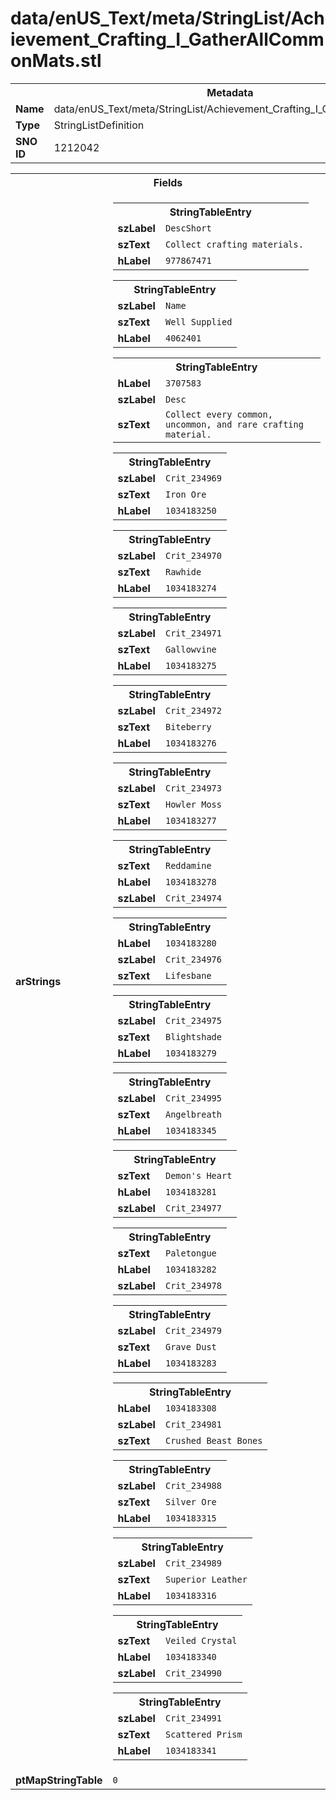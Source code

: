 <h1>data/enUS_Text/meta/StringList/Achievement_Crafting_I_GatherAllCommonMats.stl</h1><table><tr><th colspan="100%">Metadata</th></tr><tr><td><b>Name</b></td><td>data/enUS_Text/meta/StringList/Achievement_Crafting_I_GatherAllCommonMats.stl</td></tr><tr><td><b>Type</b></td><td>StringListDefinition</td></tr><tr><td><b>SNO ID</b></td><td>1212042</td></tr></table>

<table><tr><th colspan="100%">Fields</th></tr><tr><td><b>arStrings</b></td><td><table><tr><th colspan="100%">StringTableEntry</th></tr><tr><td><b>szLabel</b></td><td><code>DescShort</code></td></tr><tr><td><b>szText</b></td><td><code>Collect crafting materials.</code></td></tr><tr><td><b>hLabel</b></td><td><code>977867471</code></td></tr></table>


<table><tr><th colspan="100%">StringTableEntry</th></tr><tr><td><b>szLabel</b></td><td><code>Name</code></td></tr><tr><td><b>szText</b></td><td><code>Well Supplied</code></td></tr><tr><td><b>hLabel</b></td><td><code>4062401</code></td></tr></table>


<table><tr><th colspan="100%">StringTableEntry</th></tr><tr><td><b>hLabel</b></td><td><code>3707583</code></td></tr><tr><td><b>szLabel</b></td><td><code>Desc</code></td></tr><tr><td><b>szText</b></td><td><code>Collect every common, uncommon, and rare crafting material.</code></td></tr></table>


<table><tr><th colspan="100%">StringTableEntry</th></tr><tr><td><b>szLabel</b></td><td><code>Crit_234969</code></td></tr><tr><td><b>szText</b></td><td><code>Iron Ore</code></td></tr><tr><td><b>hLabel</b></td><td><code>1034183250</code></td></tr></table>


<table><tr><th colspan="100%">StringTableEntry</th></tr><tr><td><b>szLabel</b></td><td><code>Crit_234970</code></td></tr><tr><td><b>szText</b></td><td><code>Rawhide</code></td></tr><tr><td><b>hLabel</b></td><td><code>1034183274</code></td></tr></table>


<table><tr><th colspan="100%">StringTableEntry</th></tr><tr><td><b>szLabel</b></td><td><code>Crit_234971</code></td></tr><tr><td><b>szText</b></td><td><code>Gallowvine</code></td></tr><tr><td><b>hLabel</b></td><td><code>1034183275</code></td></tr></table>


<table><tr><th colspan="100%">StringTableEntry</th></tr><tr><td><b>szLabel</b></td><td><code>Crit_234972</code></td></tr><tr><td><b>szText</b></td><td><code>Biteberry</code></td></tr><tr><td><b>hLabel</b></td><td><code>1034183276</code></td></tr></table>


<table><tr><th colspan="100%">StringTableEntry</th></tr><tr><td><b>szLabel</b></td><td><code>Crit_234973</code></td></tr><tr><td><b>szText</b></td><td><code>Howler Moss</code></td></tr><tr><td><b>hLabel</b></td><td><code>1034183277</code></td></tr></table>


<table><tr><th colspan="100%">StringTableEntry</th></tr><tr><td><b>szText</b></td><td><code>Reddamine</code></td></tr><tr><td><b>hLabel</b></td><td><code>1034183278</code></td></tr><tr><td><b>szLabel</b></td><td><code>Crit_234974</code></td></tr></table>


<table><tr><th colspan="100%">StringTableEntry</th></tr><tr><td><b>hLabel</b></td><td><code>1034183280</code></td></tr><tr><td><b>szLabel</b></td><td><code>Crit_234976</code></td></tr><tr><td><b>szText</b></td><td><code>Lifesbane</code></td></tr></table>


<table><tr><th colspan="100%">StringTableEntry</th></tr><tr><td><b>szLabel</b></td><td><code>Crit_234975</code></td></tr><tr><td><b>szText</b></td><td><code>Blightshade</code></td></tr><tr><td><b>hLabel</b></td><td><code>1034183279</code></td></tr></table>


<table><tr><th colspan="100%">StringTableEntry</th></tr><tr><td><b>szLabel</b></td><td><code>Crit_234995</code></td></tr><tr><td><b>szText</b></td><td><code>Angelbreath</code></td></tr><tr><td><b>hLabel</b></td><td><code>1034183345</code></td></tr></table>


<table><tr><th colspan="100%">StringTableEntry</th></tr><tr><td><b>szText</b></td><td><code>Demon's Heart</code></td></tr><tr><td><b>hLabel</b></td><td><code>1034183281</code></td></tr><tr><td><b>szLabel</b></td><td><code>Crit_234977</code></td></tr></table>


<table><tr><th colspan="100%">StringTableEntry</th></tr><tr><td><b>szText</b></td><td><code>Paletongue</code></td></tr><tr><td><b>hLabel</b></td><td><code>1034183282</code></td></tr><tr><td><b>szLabel</b></td><td><code>Crit_234978</code></td></tr></table>


<table><tr><th colspan="100%">StringTableEntry</th></tr><tr><td><b>szLabel</b></td><td><code>Crit_234979</code></td></tr><tr><td><b>szText</b></td><td><code>Grave Dust</code></td></tr><tr><td><b>hLabel</b></td><td><code>1034183283</code></td></tr></table>


<table><tr><th colspan="100%">StringTableEntry</th></tr><tr><td><b>hLabel</b></td><td><code>1034183308</code></td></tr><tr><td><b>szLabel</b></td><td><code>Crit_234981</code></td></tr><tr><td><b>szText</b></td><td><code>Crushed Beast Bones</code></td></tr></table>


<table><tr><th colspan="100%">StringTableEntry</th></tr><tr><td><b>szLabel</b></td><td><code>Crit_234988</code></td></tr><tr><td><b>szText</b></td><td><code>Silver Ore</code></td></tr><tr><td><b>hLabel</b></td><td><code>1034183315</code></td></tr></table>


<table><tr><th colspan="100%">StringTableEntry</th></tr><tr><td><b>szLabel</b></td><td><code>Crit_234989</code></td></tr><tr><td><b>szText</b></td><td><code>Superior Leather</code></td></tr><tr><td><b>hLabel</b></td><td><code>1034183316</code></td></tr></table>


<table><tr><th colspan="100%">StringTableEntry</th></tr><tr><td><b>szText</b></td><td><code>Veiled Crystal</code></td></tr><tr><td><b>hLabel</b></td><td><code>1034183340</code></td></tr><tr><td><b>szLabel</b></td><td><code>Crit_234990</code></td></tr></table>


<table><tr><th colspan="100%">StringTableEntry</th></tr><tr><td><b>szLabel</b></td><td><code>Crit_234991</code></td></tr><tr><td><b>szText</b></td><td><code>Scattered Prism</code></td></tr><tr><td><b>hLabel</b></td><td><code>1034183341</code></td></tr></table>


</td></tr><tr><td><b>ptMapStringTable</b></td><td><code>0</code></td></tr></table>

